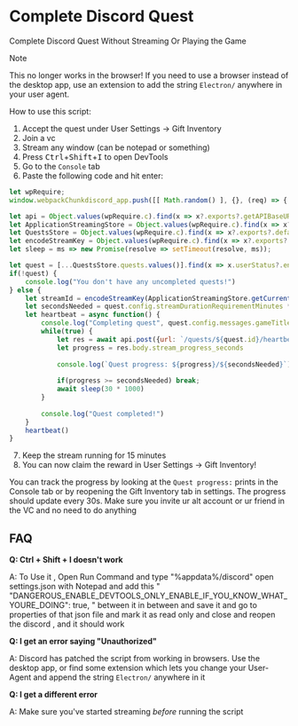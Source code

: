 # Complete Discord Quest
Complete Discord Quest Without Streaming Or Playing the Game 

> [!NOTE]
> This no longer works in the browser! If you need to use a browser instead of the desktop app, use an extension to add the string `Electron/` anywhere in your user agent.
> 
How to use this script:
1. Accept the quest under User Settings -> Gift Inventory
2. Join a vc
3. Stream any window (can be notepad or something)
4. Press <kbd>Ctrl</kbd>+<kbd>Shift</kbd>+<kbd>I</kbd> to open DevTools
5. Go to the `Console` tab
6. Paste the following code and hit enter:
```js
let wpRequire;
window.webpackChunkdiscord_app.push([[ Math.random() ], {}, (req) => { wpRequire = req; }]);

let api = Object.values(wpRequire.c).find(x => x?.exports?.getAPIBaseURL).exports.HTTP;
let ApplicationStreamingStore = Object.values(wpRequire.c).find(x => x?.exports?.default?.getStreamerActiveStreamMetadata).exports.default;
let QuestsStore = Object.values(wpRequire.c).find(x => x?.exports?.default?.getQuest).exports.default;
let encodeStreamKey = Object.values(wpRequire.c).find(x => x?.exports?.encodeStreamKey).exports.encodeStreamKey;
let sleep = ms => new Promise(resolve => setTimeout(resolve, ms));

let quest = [...QuestsStore.quests.values()].find(x => x.userStatus?.enrolledAt && !x.userStatus?.completedAt)
if(!quest) {
	console.log("You don't have any uncompleted quests!")
} else {
	let streamId = encodeStreamKey(ApplicationStreamingStore.getCurrentUserActiveStream())
	let secondsNeeded = quest.config.streamDurationRequirementMinutes * 60
	let heartbeat = async function() {
		console.log("Completing quest", quest.config.messages.gameTitle, "-", quest.config.messages.questName)
		while(true) {
			let res = await api.post({url: `/quests/${quest.id}/heartbeat`, body: {stream_key: streamId}})
			let progress = res.body.stream_progress_seconds
			
			console.log(`Quest progress: ${progress}/${secondsNeeded}`)
			
			if(progress >= secondsNeeded) break;
			await sleep(30 * 1000)
		}
		
		console.log("Quest completed!")
	}
	heartbeat()
}
```
7. Keep the stream running for 15 minutes
8. You can now claim the reward in User Settings -> Gift Inventory!

You can track the progress by looking at the `Quest progress:` prints in the Console tab or by reopening the Gift Inventory tab in settings. The progress should update every 30s.
Make sure you invite ur alt account or ur friend in the VC and no need to do anything
## FAQ

**Q: Ctrl + Shift + I doesn't work**

A: To Use it , Open Run Command and type "%appdata%/discord" open settings.json with Notepad and add this "  "DANGEROUS_ENABLE_DEVTOOLS_ONLY_ENABLE_IF_YOU_KNOW_WHAT_YOURE_DOING": true, " between it in between 
and save it and go to properties of that json file and mark it as read only and close and reopen the discord , and it should work


**Q: I get an error saying "Unauthorized"**

A: Discord has patched the script from working in browsers. Use the desktop app, or find some extension which lets you change your User-Agent and append the string `Electron/` anywhere in it


**Q: I get a different error**

A: Make sure you've started streaming *before* running the script

